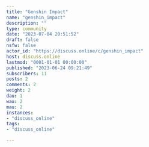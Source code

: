 ```yaml
---
title: "Genshin Impact" 
name: "genshin_impact"
description: ""
type: community
date: "2023-07-04 20:51:52"
draft: false
nsfw: false
actor_id: "https://discuss.online/c/genshin_impact"
host: discuss.online
lastmod: "0001-01-01 00:00:00"
published: "2023-06-24 09:21:49"
subscribers: 11
posts: 2
comments: 2
weight: 2
dau: 1
wau: 2
mau: 2
instances:
- "discuss_online"
tags: 
- "discuss_online"

---
```

